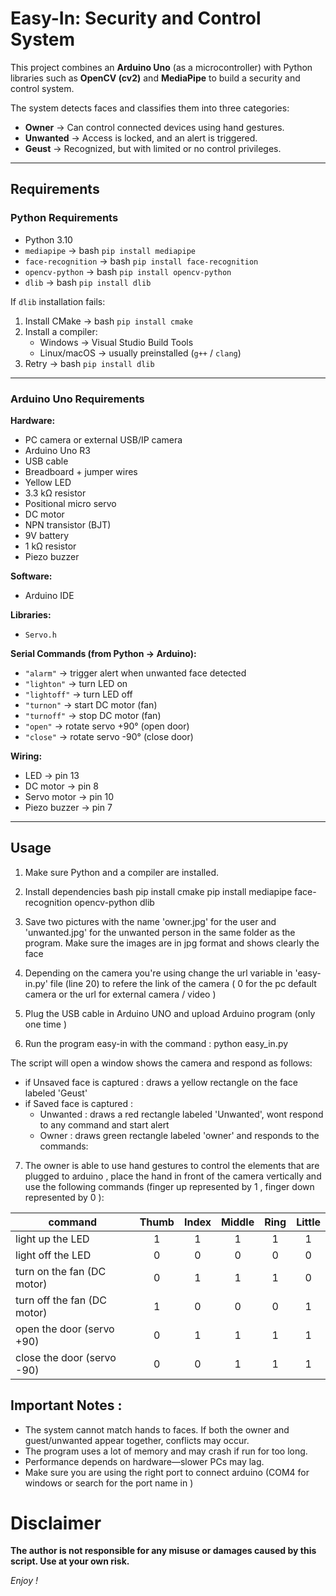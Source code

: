 # Easy-In: Security and Control System  

This project combines an **Arduino Uno** (as a microcontroller) with Python libraries such as **OpenCV (cv2)** and **MediaPipe** to build a security and control system.  

The system detects faces and classifies them into three categories:  

- **Owner** → Can control connected devices using hand gestures.  
- **Unwanted** → Access is locked, and an alert is triggered.  
- **Geust** → Recognized, but with limited or no control privileges.  

---

## Requirements  

### Python Requirements  
- Python 3.10  
- `mediapipe`        → bash `pip install mediapipe`  
- `face-recognition` → bash `pip install face-recognition`  
- `opencv-python`    → bash `pip install opencv-python`  
- `dlib`             → bash `pip install dlib`  

If `dlib` installation fails:  
1. Install CMake → bash `pip install cmake`  
2. Install a compiler:  
   - Windows → Visual Studio Build Tools  
   - Linux/macOS → usually preinstalled (`g++` / `clang`)  
3. Retry → bash `pip install dlib`  

---

### Arduino Uno Requirements  

**Hardware:**  
- PC camera or external USB/IP camera  
- Arduino Uno R3  
- USB cable  
- Breadboard + jumper wires  
- Yellow LED  
- 3.3 kΩ resistor  
- Positional micro servo  
- DC motor  
- NPN transistor (BJT)  
- 9V battery  
- 1 kΩ resistor  
- Piezo buzzer  

**Software:**  
- Arduino IDE  

**Libraries:**  
- `Servo.h`  

**Serial Commands (from Python → Arduino):**  
- `"alarm"` → trigger alert when unwanted face detected  
- `"lighton"` → turn LED on  
- `"lightoff"` → turn LED off  
- `"turnon"` → start DC motor (fan)  
- `"turnoff"` → stop DC motor (fan)  
- `"open"` → rotate servo +90° (open door)  
- `"close"` → rotate servo -90° (close door)  

**Wiring:**  
- LED → pin 13  
- DC motor → pin 8  
- Servo motor → pin 10  
- Piezo buzzer → pin 7  

---

## Usage  

1. Make sure Python and a compiler are installed.  
2. Install dependencies
bash
pip install cmake
pip install mediapipe face-recognition opencv-python dlib

3. Save two pictures with the name 'owner.jpg' for the user and 'unwanted.jpg' for the unwanted person in the same folder as the program. Make sure the images are in jpg format and shows clearly the face
4. Depending on the camera you're using change the url variable in 'easy-in.py' file (line 20) to refere the link of the camera ( 0 for the pc default camera or the url for external camera / video )
5. Plug the USB cable in Arduino UNO and upload Arduino program (only one time )
6. Run the program easy-in with the command :
python easy_in.py

 The script will open a window shows the camera and respond as follows:
- if Unsaved face is captured : draws a yellow rectangle on the face labeled 'Geust'
- if Saved face is captured :
    - Unwanted : draws a red rectangle labeled 'Unwanted', wont respond to any command and start alert 
    - Owner : draws green rectangle labeled 'owner' and responds to the commands:
 
7. The owner is able to use hand gestures to control the elements that are plugged to arduino , place the hand in front of the camera vertically and use the following commands (finger up represented by 1 , finger down represented by 0 ):


|command                      |  Thumb    |   Index   |    Middle |   Ring    |   Little  |
|-----------------------------|:---------:|:---------:|:---------:|:---------:|:---------:|
|light up the LED             |      1    |      1    |      1    |      1    |     1     |
|light off the LED            |      0    |      0    |      0    |      0    |     0     |
|turn on the fan (DC motor)   |      0    |      1    |      1    |      1    |     0     |
|turn off the fan (DC motor)  |      1    |      0    |      0    |      0    |     1     |
|open the door   (servo +90)  |      0    |      1    |      1    |      1    |     1     |
|close the door  (servo -90)  |      0    |      0    |      1    |      1    |     1     |



## Important Notes :
- The system cannot match hands to faces. If both the owner and guest/unwanted appear together, conflicts may occur.
- The program uses a lot of memory and may crash if run for too long.
- Performance depends on hardware—slower PCs may lag.
- Make sure you are using the right port to connect arduino (COM4 for windows or search for the port name in )

# Disclaimer
**The author is not responsible for any misuse or damages caused by this script. Use at your own risk.**

*Enjoy !*
